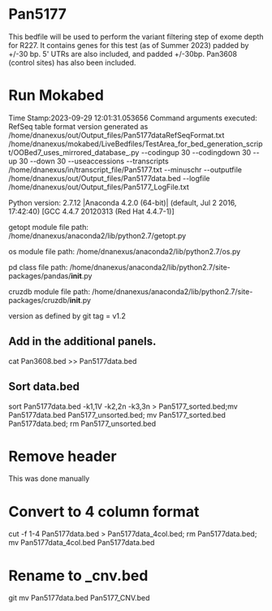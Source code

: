 # Pan5177
This bedfile will be used to perform the variant filtering step of exome depth for R227. It contains genes for this test (as of Summer 2023) padded by +/-30 bp. 5' UTRs are also included, and padded +/-30bp. Pan3608 (control sites) has also been included.

# Run Mokabed
Time Stamp:2023-09-29 12:01:31.053656
Command arguments executed:
RefSeq table format version generated as /home/dnanexus/out/Output_files/Pan5177dataRefSeqFormat.txt
/home/dnanexus/mokabed/LiveBedfiles/TestArea_for_bed_generation_script/OOBed7_uses_mirrored_database_.py --codingup 30 --codingdown 30 --up 30 --down 30 --useaccessions --transcripts /home/dnanexus/in/transcript_file/Pan5177.txt --minuschr --outputfile /home/dnanexus/out/Output_files/Pan5177data.bed --logfile /home/dnanexus/out/Output_files/Pan5177_LogFile.txt 

 Python version: 2.7.12 |Anaconda 4.2.0 (64-bit)| (default, Jul  2 2016, 17:42:40) 
[GCC 4.4.7 20120313 (Red Hat 4.4.7-1)]

 getopt module file path: /home/dnanexus/anaconda2/lib/python2.7/getopt.py

 os module file path: /home/dnanexus/anaconda2/lib/python2.7/os.py

 pd class file path: /home/dnanexus/anaconda2/lib/python2.7/site-packages/pandas/__init__.py

 cruzdb module file path: /home/dnanexus/anaconda2/lib/python2.7/site-packages/cruzdb/__init__.py

version as defined by git tag = v1.2

## Add in the additional panels.
cat Pan3608.bed  >> Pan5177data.bed

## Sort data.bed
sort Pan5177data.bed -k1,1V -k2,2n -k3,3n > Pan5177_sorted.bed;mv Pan5177data.bed Pan5177_unsorted.bed; mv Pan5177_sorted.bed Pan5177data.bed; rm Pan5177_unsorted.bed

# Remove header 
This was done manually

# Convert to 4 column format
cut -f 1-4 Pan5177data.bed > Pan5177data_4col.bed; rm Pan5177data.bed; mv Pan5177data_4col.bed Pan5177data.bed

# Rename to _cnv.bed
git mv Pan5177data.bed Pan5177_CNV.bed